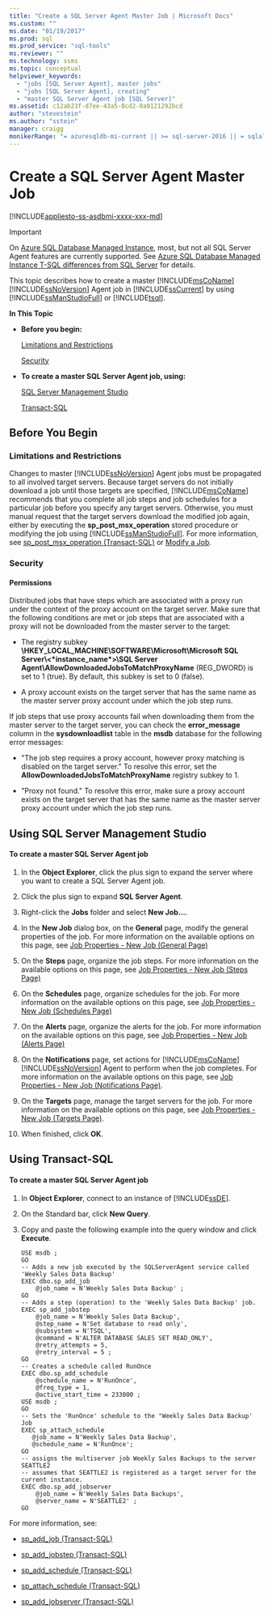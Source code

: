 ```yaml
---
title: "Create a SQL Server Agent Master Job | Microsoft Docs"
ms.custom: ""
ms.date: "01/19/2017"
ms.prod: sql
ms.prod_service: "sql-tools"
ms.reviewer: ""
ms.technology: ssms
ms.topic: conceptual
helpviewer_keywords: 
  - "jobs [SQL Server Agent], master jobs"
  - "jobs [SQL Server Agent], creating"
  - "master SQL Server Agent job [SQL Server]"
ms.assetid: c12ab23f-d7ee-43a5-8cd2-0a9121292bcd
author: "stevestein"
ms.author: "sstein"
manager: craigg
monikerRange: "= azuresqldb-mi-current || >= sql-server-2016 || = sqlallproducts-allversions"
---
```

# Create a SQL Server Agent Master Job
[!INCLUDE[appliesto-ss-asdbmi-xxxx-xxx-md](../../includes/appliesto-ss-asdbmi-xxxx-xxx-md.md)]

> [!IMPORTANT]  
> On [Azure SQL Database Managed Instance](https://docs.microsoft.com/azure/sql-database/sql-database-managed-instance), most, but not all SQL Server Agent features are currently supported. See [Azure SQL Database Managed Instance T-SQL differences from SQL Server](https://docs.microsoft.com/azure/sql-database/sql-database-managed-instance-transact-sql-information#sql-server-agent) for details.

This topic describes how to create a master [!INCLUDE[msCoName](../../includes/msconame_md.md)] [!INCLUDE[ssNoVersion](../../includes/ssnoversion-md.md)] Agent job in [!INCLUDE[ssCurrent](../../includes/sscurrent-md.md)] by using [!INCLUDE[ssManStudioFull](../../includes/ssmanstudiofull-md.md)] or [!INCLUDE[tsql](../../includes/tsql-md.md)].  
  
**In This Topic**  
  
-   **Before you begin:**  
  
    [Limitations and Restrictions](#Restrictions)  
  
    [Security](#Security)  
  
-   **To create a master SQL Server Agent job, using:**  
  
    [SQL Server Management Studio](#SSMSProcedure)  
  
    [Transact-SQL](#TsqlProcedure)  
  
## <a name="BeforeYouBegin"></a>Before You Begin  
  
### <a name="Restrictions"></a>Limitations and Restrictions  
Changes to master [!INCLUDE[ssNoVersion](../../includes/ssnoversion-md.md)] Agent jobs must be propagated to all involved target servers. Because target servers do not initially download a job until those targets are specified, [!INCLUDE[msCoName](../../includes/msconame_md.md)] recommends that you complete all job steps and job schedules for a particular job before you specify any target servers. Otherwise, you must manual request that the target servers download the modified job again, either by executing the **sp_post_msx_operation** stored procedure or modifying the job using [!INCLUDE[ssManStudioFull](../../includes/ssmanstudiofull-md.md)]. For more information, see [sp_post_msx_operation (Transact-SQL)](https://msdn.microsoft.com/085deef8-2709-4da9-bb97-9ab32effdacf) or [Modify a Job](../../ssms/agent/modify-a-job.md).  
  
### <a name="Security"></a>Security  
  
#### <a name="Permissions"></a>Permissions  
Distributed jobs that have steps which are associated with a proxy run under the context of the proxy account on the target server. Make sure that the following conditions are met or job steps that are associated with a proxy will not be downloaded from the master server to the target:  
  
-   The registry subkey **\HKEY_LOCAL_MACHINE\SOFTWARE\Microsoft\Microsoft SQL Server\\<&#42;instance_name&#42;>\SQL Server Agent\AllowDownloadedJobsToMatchProxyName** (REG_DWORD) is set to 1 (true). By default, this subkey is set to 0 (false).  
  
-   A proxy account exists on the target server that has the same name as the master server proxy account under which the job step runs.  
  
If job steps that use proxy accounts fail when downloading them from the master server to the target server, you can check the **error_message** column in the **sysdownloadlist** table in the **msdb** database for the following error messages:  
  
-   "The job step requires a proxy account, however proxy matching is disabled on the target server." To resolve this error, set the **AllowDownloadedJobsToMatchProxyName** registry subkey to 1.  
  
-   "Proxy not found." To resolve this error, make sure a proxy account exists on the target server that has the same name as the master server proxy account under which the job step runs.  
  
## <a name="SSMSProcedure"></a>Using SQL Server Management Studio  
  
#### To create a master SQL Server Agent job  
  
1.  In the **Object Explorer**, click the plus sign to expand the server where you want to create a SQL Server Agent job.  
  
2.  Click the plus sign to expand **SQL Server Agent**.  
  
3.  Right-click the **Jobs** folder and select **New Job...**.  
  
4.  In the **New Job** dialog box, on the **General** page, modify the general properties of the job. For more information on the available options on this page, see [Job Properties - New Job &#40;General Page&#41;](../../ssms/agent/job-properties-new-job-general-page.md)  
  
5.  On the **Steps** page, organize the job steps. For more information on the available options on this page, see [Job Properties - New Job &#40;Steps Page&#41;](../../ssms/agent/job-properties-new-job-steps-page.md)  
  
6.  On the **Schedules** page, organize schedules for the job. For more information on the available options on this page, see [Job Properties - New Job &#40;Schedules Page&#41;](../../ssms/agent/job-properties-new-job-schedules-page.md)  
  
7.  On the **Alerts** page, organize the alerts for the job. For more information on the available options on this page, see [Job Properties - New Job &#40;Alerts Page&#41;](../../ssms/agent/job-properties-new-job-alerts-page.md)  
  
8.  On the **Notifications** page, set actions for [!INCLUDE[msCoName](../../includes/msconame_md.md)] [!INCLUDE[ssNoVersion](../../includes/ssnoversion-md.md)] Agent to perform when the job completes. For more information on the available options on this page, see [Job Properties - New Job &#40;Notifications Page&#41;](../../ssms/agent/job-properties-new-job-notifications-page.md).  
  
9. On the **Targets** page, manage the target servers for the job. For more information on the available options on this page, see [Job Properties - New Job &#40;Targets Page&#41;](../../ssms/agent/job-properties-new-job-targets-page.md).  
  
10. When finished, click **OK**.  
  
## <a name="TsqlProcedure"></a>Using Transact-SQL  
  
#### To create a master SQL Server Agent job  
  
1.  In **Object Explorer**, connect to an instance of [!INCLUDE[ssDE](../../includes/ssde_md.md)].  
  
2.  On the Standard bar, click **New Query**.  
  
3.  Copy and paste the following example into the query window and click **Execute**.  
  
    ```  
    USE msdb ;  
    GO  
    -- Adds a new job executed by the SQLServerAgent service called 'Weekly Sales Data Backup'  
    EXEC dbo.sp_add_job  
        @job_name = N'Weekly Sales Data Backup' ;  
    GO  
    -- Adds a step (operation) to the 'Weekly Sales Data Backup' job.  
    EXEC sp_add_jobstep  
        @job_name = N'Weekly Sales Data Backup',  
        @step_name = N'Set database to read only',  
        @subsystem = N'TSQL',  
        @command = N'ALTER DATABASE SALES SET READ_ONLY',   
        @retry_attempts = 5,  
        @retry_interval = 5 ;  
    GO  
    -- Creates a schedule called RunOnce  
    EXEC dbo.sp_add_schedule  
        @schedule_name = N'RunOnce',  
        @freq_type = 1,  
        @active_start_time = 233000 ;  
    USE msdb ;  
    GO  
    -- Sets the 'RunOnce' schedule to the "Weekly Sales Data Backup' Job  
    EXEC sp_attach_schedule  
       @job_name = N'Weekly Sales Data Backup',  
       @schedule_name = N'RunOnce';  
    GO  
    -- assigns the multiserver job Weekly Sales Backups to the server SEATTLE2  
    -- assumes that SEATTLE2 is registered as a target server for the current instance.  
    EXEC dbo.sp_add_jobserver  
        @job_name = N'Weekly Sales Data Backups',  
        @server_name = N'SEATTLE2' ;  
    GO  
    ```  
  
For more information, see:  
  
-   [sp_add_job (Transact-SQL)](https://msdn.microsoft.com/6ca8fe2c-7b1c-4b59-b4c7-e3b7485df274)  
  
-   [sp_add_jobstep (Transact-SQL)](https://msdn.microsoft.com/97900032-523d-49d6-9865-2734fba1c755)  
  
-   [sp_add_schedule (Transact-SQL)](https://msdn.microsoft.com/9060aae3-3ddd-40a5-83bb-3ea7ab1ffbd7)  
  
-   [sp_attach_schedule (Transact-SQL)](https://msdn.microsoft.com/80c80eaf-cf23-4ed8-b8dd-65fe59830dd1)  
  
-   [sp_add_jobserver (Transact-SQL)](https://msdn.microsoft.com/485252cc-0081-490a-9bd1-cbbd68eea286)  
  
